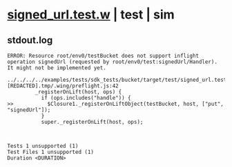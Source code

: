 # [signed_url.test.w](../../../../../../examples/tests/sdk_tests/bucket/signed_url.test.w) | test | sim

## stdout.log
```log
ERROR: Resource root/env0/testBucket does not support inflight operation signedUrl (requested by root/env0/test:signedUrl/Handler).
It might not be implemented yet.

../../../../examples/tests/sdk_tests/bucket/target/test/signed_url.test.wsim.[REDACTED].tmp/.wing/preflight.js:42
         _registerOnLift(host, ops) {
           if (ops.includes("handle")) {
>>           $Closure1._registerOnLiftObject(testBucket, host, ["put", "signedUrl"]);
           }
           super._registerOnLift(host, ops);

 
 
Tests 1 unsupported (1)
Test Files 1 unsupported (1)
Duration <DURATION>
```

